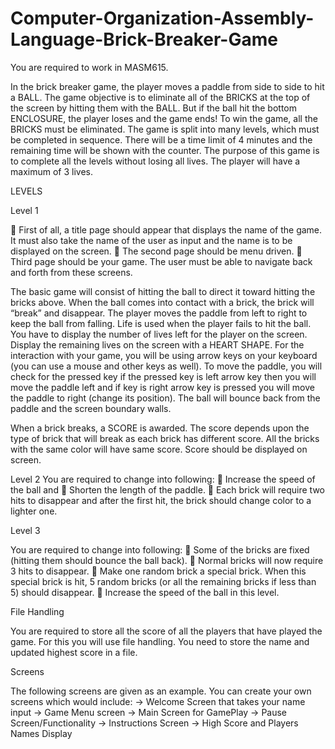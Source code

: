 # Computer-Organization-Assembly-Language-Brick-Breaker-Game

You are required to work in MASM615.

In the brick breaker game, the player moves a paddle from side to side to hit a BALL. The game
objective is to eliminate all of the BRICKS at the top of the screen by hitting them with the BALL.
But if the ball hit the bottom ENCLOSURE, the player loses and the game ends! To win the game,
all the BRICKS must be eliminated. The game is split into many levels, which must be completed
in sequence. There will be a time limit of 4 minutes and the remaining time will be shown with the
counter. The purpose of this game is to complete all the levels without losing all lives. The player
will have a maximum of 3 lives.

LEVELS

Level 1

 First of all, a title page should appear that displays the name of the game. It must also take
the name of the user as input and the name is to be displayed on the screen.
 The second page should be menu driven.
 Third page should be your game. The user must be able to navigate back and forth from
these screens.

The basic game will consist of hitting the ball to direct it toward hitting the bricks above. When
the ball comes into contact with a brick, the brick will “break” and disappear. The player moves
the paddle from left to right to keep the ball from falling. Life is used when the player fails to hit
the ball. You have to display the number of lives left for the player on the screen. Display the
remaining lives on the screen with a HEART SHAPE. For the interaction with your game, you
will be using arrow keys on your keyboard (you can use a mouse and other keys as well). To move
the paddle, you will check for the pressed key if the pressed key is left arrow key then you will
move the paddle left and if key is right arrow key is pressed you will move the paddle to right
(change its position). The ball will bounce back from the paddle and the screen boundary walls.

When a brick breaks, a SCORE is awarded. The score depends upon the type of brick that will
break as each brick has different score. All the bricks with the same color will have same score.
Score should be displayed on screen.

Level 2
You are required to change into following:
 Increase the speed of the ball and
 Shorten the length of the paddle.
 Each brick will require two hits to disappear and after the first hit, the brick should change
color to a lighter one.

Level 3

You are required to change into following:
 Some of the bricks are fixed (hitting them should bounce the ball back).
 Normal bricks will now require 3 hits to disappear.
 Make one random brick a special brick. When this special brick is hit, 5 random bricks (or
all the remaining bricks if less than 5) should disappear.
 Increase the speed of the ball in this level.

File Handling

You are required to store all the score of all the players that have played the game. For this you
will use file handling. You need to store the name and updated highest score in a file.

Screens

The following screens are given as an example. You can create your own screens which would
include:
-> Welcome Screen that takes your name input
-> Game Menu screen
-> Main Screen for GamePlay
-> Pause Screen/Functionality
-> Instructions Screen
-> High Score and Players Names Display
